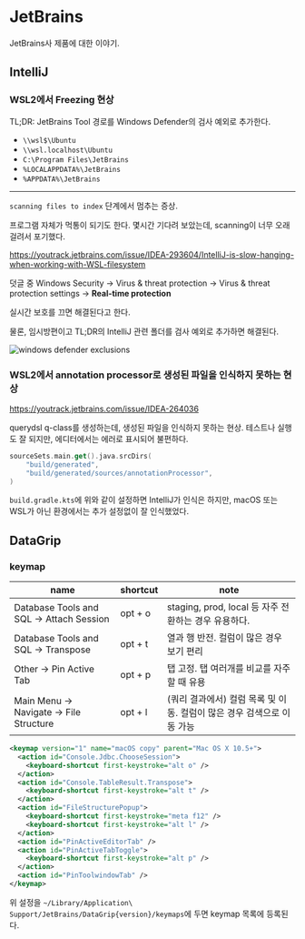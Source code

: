 # JetBrains

JetBrains사 제품에 대한 이야기.

## IntelliJ

### WSL2에서 Freezing 현상

TL;DR: JetBrains Tool 경로를 Windows Defender의 검사 예외로 추가한다.

* `\\wsl$\Ubuntu`
* `\\wsl.localhost\Ubuntu`
* `C:\Program Files\JetBrains`
* `%LOCALAPPDATA%\JetBrains`
* `%APPDATA%\JetBrains`

---

`scanning files to index` 단계에서 멈추는 증상.

프로그램 자체가 먹통이 되기도 한다.
몇시간 기다려 보았는데, scanning이 너무 오래 걸려서 포기했다.

https://youtrack.jetbrains.com/issue/IDEA-293604/IntelliJ-is-slow-hanging-when-working-with-WSL-filesystem

덧글 중 Windows Security -> Virus & threat protection -> Virus & threat protection settings -> **Real-time protection**

실시간 보호를 끄면 해결된다고 한다.

물론, 임시방편이고 TL;DR의 IntelliJ 관련 폴더를 검사 예외로 추가하면 해결된다.

![windows defender exclusions](res/windows-defender-exclusions.png)

### WSL2에서 annotation processor로 생성된 파일을 인식하지 못하는 현상

https://youtrack.jetbrains.com/issue/IDEA-264036

querydsl q-class를 생성하는데, 생성된 파일을 인식하지 못하는 현상.
테스트나 실행도 잘 되지만, 에디터에서는 에러로 표시되어 불편하다.

```kotlin
sourceSets.main.get().java.srcDirs(
    "build/generated",
    "build/generated/sources/annotationProcessor",
)
```

`build.gradle.kts`에 위와 같이 설정하면 IntelliJ가 인식은 하지만, macOS 또는 WSL가 아닌 환경에서는 추가 설정없이 잘 인식했었다.

## DataGrip

### keymap

| name                                     | shortcut | note                                                                   |
|------------------------------------------|----------|------------------------------------------------------------------------|
| Database Tools and SQL -> Attach Session | opt + o  | staging, prod, local 등 자주 전환하는 경우 유용하다.                   |
| Database Tools and SQL -> Transpose      | opt + t  | 열과 행 반전. 컬럼이 많은 경우 보기 편리                               |
| Other -> Pin Active Tab                  | opt + p  | 탭 고정. 탭 여러개를 비교를 자주할 때 유용                             |
| Main Menu -> Navigate -> File Structure  | opt + l  | (쿼리 결과에서) 컬럼 목록 및 이동. 컬럼이 많은 경우 검색으로 이동 가능 |

```xml
<keymap version="1" name="macOS copy" parent="Mac OS X 10.5+">
  <action id="Console.Jdbc.ChooseSession">
    <keyboard-shortcut first-keystroke="alt o" />
  </action>
  <action id="Console.TableResult.Transpose">
    <keyboard-shortcut first-keystroke="alt t" />
  </action>
  <action id="FileStructurePopup">
    <keyboard-shortcut first-keystroke="meta f12" />
    <keyboard-shortcut first-keystroke="alt l" />
  </action>
  <action id="PinActiveEditorTab" />
  <action id="PinActiveTabToggle">
    <keyboard-shortcut first-keystroke="alt p" />
  </action>
  <action id="PinToolwindowTab" />
</keymap>
```

위 설정을 `~/Library/Application\ Support/JetBrains/DataGrip{version}/keymaps`에 두면 keymap 목록에 등록된다.
